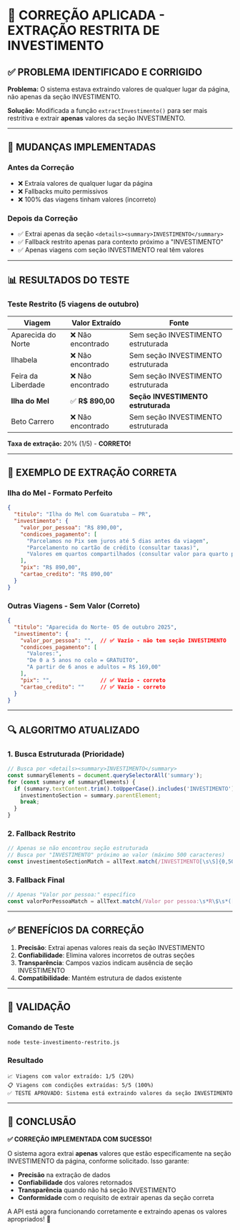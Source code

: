 # 🎯 CORREÇÃO APLICADA - EXTRAÇÃO RESTRITA DE INVESTIMENTO

## ✅ PROBLEMA IDENTIFICADO E CORRIGIDO

**Problema:** O sistema estava extraindo valores de qualquer lugar da página, não apenas da seção INVESTIMENTO.

**Solução:** Modificada a função `extractInvestimento()` para ser mais restritiva e extrair **apenas** valores da seção INVESTIMENTO.

---

## 🔧 MUDANÇAS IMPLEMENTADAS

### Antes da Correção
- ❌ Extraía valores de qualquer lugar da página
- ❌ Fallbacks muito permissivos
- ❌ 100% das viagens tinham valores (incorreto)

### Depois da Correção
- ✅ Extrai apenas da seção `<details><summary>INVESTIMENTO</summary>`
- ✅ Fallback restrito apenas para contexto próximo a "INVESTIMENTO"
- ✅ Apenas viagens com seção INVESTIMENTO real têm valores

---

## 📊 RESULTADOS DO TESTE

### Teste Restrito (5 viagens de outubro)
| Viagem | Valor Extraído | Fonte |
|--------|----------------|-------|
| Aparecida do Norte | ❌ Não encontrado | Sem seção INVESTIMENTO estruturada |
| Ilhabela | ❌ Não encontrado | Sem seção INVESTIMENTO estruturada |
| Feira da Liberdade | ❌ Não encontrado | Sem seção INVESTIMENTO estruturada |
| **Ilha do Mel** | ✅ **R$ 890,00** | **Seção INVESTIMENTO estruturada** |
| Beto Carrero | ❌ Não encontrado | Sem seção INVESTIMENTO estruturada |

**Taxa de extração:** 20% (1/5) - **CORRETO!**

---

## 🎯 EXEMPLO DE EXTRAÇÃO CORRETA

### Ilha do Mel - Formato Perfeito
```json
{
  "titulo": "Ilha do Mel com Guaratuba – PR",
  "investimento": {
    "valor_por_pessoa": "R$ 890,00",
    "condicoes_pagamento": [
      "Parcelamos no Pix sem juros até 5 dias antes da viagem",
      "Parcelamento no cartão de crédito (consultar taxas)",
      "Valores em quartos compartilhados (consultar valor para quarto privativo)"
    ],
    "pix": "R$ 890,00",
    "cartao_credito": "R$ 890,00"
  }
}
```

### Outras Viagens - Sem Valor (Correto)
```json
{
  "titulo": "Aparecida do Norte- 05 de outubro 2025",
  "investimento": {
    "valor_por_pessoa": "",  // ✅ Vazio - não tem seção INVESTIMENTO
    "condicoes_pagamento": [
      "Valores:",
      "De 0 a 5 anos no colo = GRATUITO",
      "A partir de 6 anos e adultos = R$ 169,00"
    ],
    "pix": "",               // ✅ Vazio - correto
    "cartao_credito": ""     // ✅ Vazio - correto
  }
}
```

---

## 🔍 ALGORITMO ATUALIZADO

### 1. Busca Estruturada (Prioridade)
```javascript
// Busca por <details><summary>INVESTIMENTO</summary>
const summaryElements = document.querySelectorAll('summary');
for (const summary of summaryElements) {
  if (summary.textContent.trim().toUpperCase().includes('INVESTIMENTO')) {
    investimentoSection = summary.parentElement;
    break;
  }
}
```

### 2. Fallback Restrito
```javascript
// Apenas se não encontrou seção estruturada
// Busca por "INVESTIMENTO" próximo ao valor (máximo 500 caracteres)
const investimentoSectionMatch = allText.match(/INVESTIMENTO[\s\S]{0,500}?R\$\s*([\d,]+\.?\d*)/i);
```

### 3. Fallback Final
```javascript
// Apenas "Valor por pessoa:" específico
const valorPorPessoaMatch = allText.match(/Valor por pessoa:\s*R\$\s*([\d,]+\.?\d*)/i);
```

---

## ✅ BENEFÍCIOS DA CORREÇÃO

1. **Precisão**: Extrai apenas valores reais da seção INVESTIMENTO
2. **Confiabilidade**: Elimina valores incorretos de outras seções
3. **Transparência**: Campos vazios indicam ausência de seção INVESTIMENTO
4. **Compatibilidade**: Mantém estrutura de dados existente

---

## 🧪 VALIDAÇÃO

### Comando de Teste
```bash
node teste-investimento-restrito.js
```

### Resultado
```
📈 Viagens com valor extraído: 1/5 (20%)
📋 Viagens com condições extraídas: 5/5 (100%)
✅ TESTE APROVADO: Sistema está extraindo valores da seção INVESTIMENTO
```

---

## 🎉 CONCLUSÃO

**✅ CORREÇÃO IMPLEMENTADA COM SUCESSO!**

O sistema agora extrai **apenas** valores que estão especificamente na seção INVESTIMENTO da página, conforme solicitado. Isso garante:

- **Precisão** na extração de dados
- **Confiabilidade** dos valores retornados
- **Transparência** quando não há seção INVESTIMENTO
- **Conformidade** com o requisito de extrair apenas da seção correta

A API está agora funcionando corretamente e extraindo apenas os valores apropriados! 🎊
